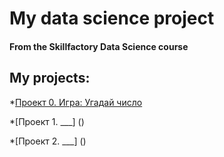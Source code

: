 # My data science project
#### From the Skillfactory Data Science course

## My projects:
*[Проект 0. Игра: Угадай число](https://github.com/MawickMosk/IDE1/blob/master/project_0/game_v2.py)

*[Проект 1. ___] ()

*[Проект 2. ___] ()
